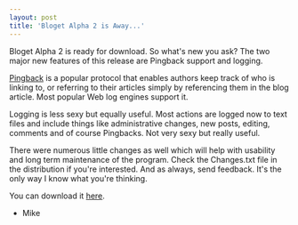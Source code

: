 ```yaml
---
layout: post  
title: 'Bloget Alpha 2 is Away...'
---
```

Bloget Alpha 2 is ready for download. So what's new you ask? The two major new features of this release are Pingback support and logging.   
  
[Pingback](http://www.hixie.ch/specs/pingback/pingback) is a popular protocol that enables authors keep track of who is linking to, or referring to their articles simply by referencing them in the blog article. Most popular Web log engines support it.  
  
Logging is less sexy but equally useful. Most actions are logged now to text files and include things like administrative changes, new posts, editing, comments and of course Pingbacks. Not very sexy but really useful.  
  
There were numerous little changes as well which will help with usability and long term maintenance of the program. Check the Changes.txt file in the distribution if you're interested. And as always, send feedback. It's the only way I know what you're thinking.

You can download it [here](/downloads).  
  
- Mike  
  

